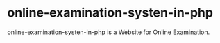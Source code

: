 # online-examination-systen-in-php
online-examination-systen-in-php is a Website for Online Examination.
